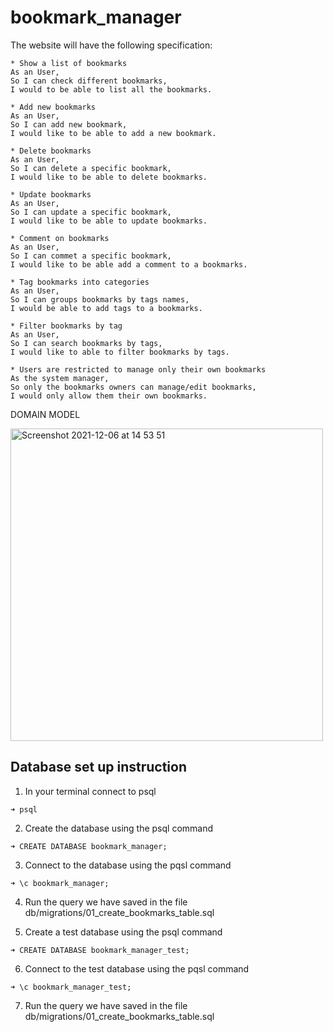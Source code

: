 # bookmark_manager
The website will have the following specification:

```
* Show a list of bookmarks
As an User,
So I can check different bookmarks,
I would to be able to list all the bookmarks.

* Add new bookmarks
As an User,
So I can add new bookmark,
I would like to be able to add a new bookmark.

* Delete bookmarks
As an User,
So I can delete a specific bookmark,
I would like to be able to delete bookmarks.

* Update bookmarks
As an User,
So I can update a specific bookmark,
I would like to be able to update bookmarks.

* Comment on bookmarks
As an User,
So I can commet a specific bookmark,
I would like to be able add a comment to a bookmarks.

* Tag bookmarks into categories
As an User,
So I can groups bookmarks by tags names,
I would be able to add tags to a bookmarks.

* Filter bookmarks by tag
As an User,
So I can search bookmarks by tags,
I would like to able to filter bookmarks by tags.

* Users are restricted to manage only their own bookmarks
As the system manager,
So only the bookmarks owners can manage/edit bookmarks,
I would only allow them their own bookmarks.
```
DOMAIN MODEL

<img width="500" alt="Screenshot 2021-12-06 at 14 53 51" src="https://user-images.githubusercontent.com/86299300/144867825-eb6d36aa-9fe0-469f-bc8b-64b10a2bc3d3.png">

## Database set up instruction

1. In your terminal connect to psql
```
➜ psql
```
2. Create the database using the psql command
```
➜ CREATE DATABASE bookmark_manager;
```
3. Connect to the database using the pqsl command
```
➜ \c bookmark_manager;
```
4. Run the query we have saved in the file db/migrations/01_create_bookmarks_table.sql

5. Create a test database using the psql command
```
➜ CREATE DATABASE bookmark_manager_test;
```
6. Connect to the test database using the pqsl command
```
➜ \c bookmark_manager_test;
```
7. Run the query we have saved in the file db/migrations/01_create_bookmarks_table.sql

